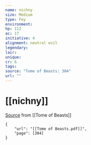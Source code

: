 ```yaml
---
name: nichny
size: Medium
type: Fey
environment: 
hp: 112
ac: 17
initiative: 4
alignment: neutral evil
legendary: 
lair: 
unique: 
cr: 6
tags: 
source: "Tome of Beasts: 304"
url: ""
---
```

# [[nichny]]

[Source](zotero://open-pdf/library/items/ULEQWHJM?page=304) from [[Tome of Beasts]]

```pdf
{
	"url": "[[Tome of Beasts.pdf]]",
	"page": [304]
}
```

